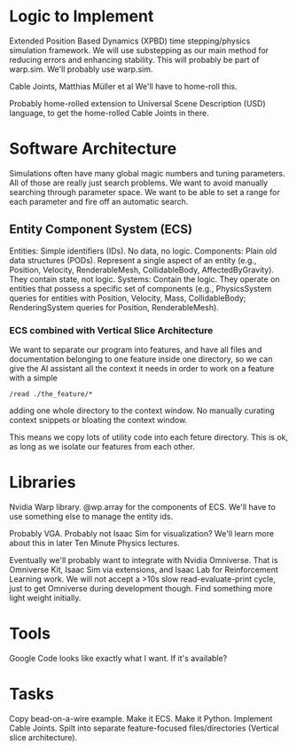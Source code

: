 # Logic to Implement

Extended Position Based Dynamics (XPBD) time stepping/physics simulation framework.
We will use substepping as our main method for reducing errors and enhancing stability.
This will probably be part of warp.sim.
We'll probably use warp.sim.

Cable Joints, Matthias Müller et al
We'll have to home-roll this.

Probably home-rolled extension to Universal Scene Description (USD) language,
to get the home-rolled Cable Joints in there.

# Software Architecture

Simulations often have many global magic numbers and tuning parameters.
All of those are really just search problems.
We want to avoid manually searching through parameter space.
We want to be able to set a range for each parameter and fire off an automatic search.

## Entity Component System (ECS)

Entities: Simple identifiers (IDs). No data, no logic.
Components: Plain old data structures (PODs). Represent a single aspect of an entity (e.g., Position, Velocity, RenderableMesh, CollidableBody, AffectedByGravity). They contain state, not logic.
Systems: Contain the logic. They operate on entities that possess a specific set of components (e.g., PhysicsSystem queries for entities with Position, Velocity, Mass, CollidableBody; RenderingSystem queries for Position, RenderableMesh).

### ECS combined with Vertical Slice Architecture

We want to separate our program into features,
and have all files and documentation belonging to one feature inside one directory,
so we can give the AI assistant all the context it needs in order to work on a feature with a simple
```
/read ./the_feature/*
```
adding one whole directory to the context window.
No manually curating context snippets or bloating the context window.

This means we copy lots of utility code into each feture directory.
This is ok, as long as we isolate our features from each other.

# Libraries

Nvidia Warp library.
@wp.array for the components of ECS.
We'll have to use something else to manage the entity ids.

Probably VGA. Probably not Isaac Sim for visualization?
We'll learn more about this in later Ten Minute Physics lectures.

Eventually we'll probably want to integrate with Nvidia Omniverse.
That is Omniverse Kit, Isaac Sim via extensions, and Isaac Lab for Reinforcement Learning work.
We will not accept a >10s slow read-evaluate-print cycle, just to get Omniverse during development though.
Find something more light weight initially.


# Tools

Google Code looks like exactly what I want. If it's available?

# Tasks

Copy bead-on-a-wire example.
Make it ECS.
Make it Python.
Implement Cable Joints.
Spilt into separate feature-focused files/directories (Vertical slice architecture).
